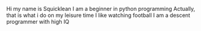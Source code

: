 Hi my name is Squicklean
I am a beginner in python programming
Actually, that is what i do on my leisure time
I like watching football
I am a descent programmer with high IQ
